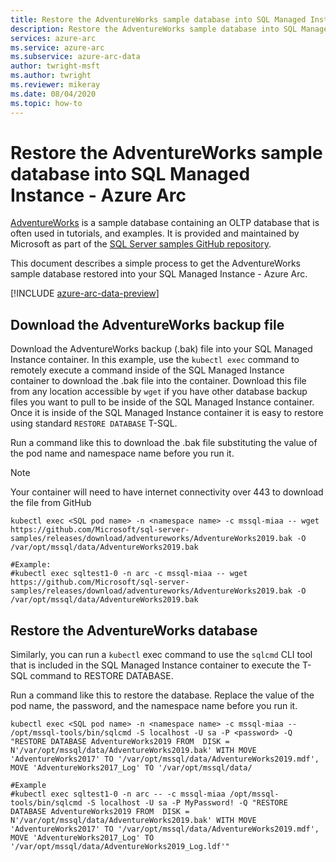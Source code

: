 ```yaml
---
title: Restore the AdventureWorks sample database into SQL Managed Instance
description: Restore the AdventureWorks sample database into SQL Managed Instance
services: azure-arc
ms.service: azure-arc
ms.subservice: azure-arc-data
author: twright-msft
ms.author: twright
ms.reviewer: mikeray
ms.date: 08/04/2020
ms.topic: how-to
---
```


# Restore the AdventureWorks sample database into SQL Managed Instance - Azure Arc

[AdventureWorks](/sql/samples/adventureworks-install-configure?view=sql-server-ver15&tabs=tsql&preserve-view=true) is a sample database containing an OLTP database that is often used in tutorials, and examples. It is provided and maintained by Microsoft as part of the [SQL Server samples GitHub repository](https://github.com/microsoft/sql-server-samples/tree/master/samples/databases).

This document describes a simple process to get the AdventureWorks sample database restored into your SQL Managed Instance - Azure Arc.

[!INCLUDE [azure-arc-data-preview](../../../includes/azure-arc-data-preview.md)]

## Download the AdventureWorks backup file

Download the AdventureWorks backup (.bak) file into your SQL Managed Instance container. In this example, use the `kubectl exec` command to remotely execute a command inside of the SQL Managed Instance container to download the .bak file into the container. Download this file from any location accessible by `wget` if you have other database backup files you want to pull to be inside of the SQL Managed Instance container. Once it is inside of the SQL Managed Instance container it is easy to restore using standard `RESTORE DATABASE` T-SQL.

Run a command like this to download the .bak file substituting the value of the pod name and namespace name before you run it.
> [!NOTE]
>  Your container will need to have internet connectivity over 443 to download the file from GitHub

```console
kubectl exec <SQL pod name> -n <namespace name> -c mssql-miaa -- wget https://github.com/Microsoft/sql-server-samples/releases/download/adventureworks/AdventureWorks2019.bak -O /var/opt/mssql/data/AdventureWorks2019.bak

#Example:
#kubectl exec sqltest1-0 -n arc -c mssql-miaa -- wget https://github.com/Microsoft/sql-server-samples/releases/download/adventureworks/AdventureWorks2019.bak -O /var/opt/mssql/data/AdventureWorks2019.bak
```

## Restore the AdventureWorks database

Similarly, you can run a `kubectl` exec command to use the `sqlcmd` CLI tool that is included in the SQL Managed Instance container to execute the T-SQL command to RESTORE DATABASE.

Run a command like this to restore the database. Replace the value of the pod name, the password, and the namespace name before you run it.

```console
kubectl exec <SQL pod name> -n <namespace name> -c mssql-miaa -- /opt/mssql-tools/bin/sqlcmd -S localhost -U sa -P <password> -Q "RESTORE DATABASE AdventureWorks2019 FROM  DISK = N'/var/opt/mssql/data/AdventureWorks2019.bak' WITH MOVE 'AdventureWorks2017' TO '/var/opt/mssql/data/AdventureWorks2019.mdf', MOVE 'AdventureWorks2017_Log' TO '/var/opt/mssql/data/

#Example
#kubectl exec sqltest1-0 -n arc -- -c mssql-miaa /opt/mssql-tools/bin/sqlcmd -S localhost -U sa -P MyPassword! -Q "RESTORE DATABASE AdventureWorks2019 FROM  DISK = N'/var/opt/mssql/data/AdventureWorks2019.bak' WITH MOVE 'AdventureWorks2017' TO '/var/opt/mssql/data/AdventureWorks2019.mdf', MOVE 'AdventureWorks2017_Log' TO '/var/opt/mssql/data/AdventureWorks2019_Log.ldf'"
```
